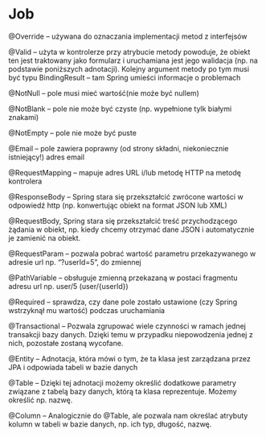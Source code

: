 # Job

@Override – używana do oznaczania implementacji metod z interfejsów

@Valid – użyta w kontrolerze przy atrybucie metody powoduje, że obiekt ten jest traktowany jako formularz i uruchamiana jest jego walidacja (np. na podstawie poniższych adnotacji). Kolejny argument metody po tym musi być typu BindingResult – tam Spring umieści informacje o problemach

@NotNull – pole musi mieć wartość(nie może być nullem)

@NotBlank – pole nie może być czyste (np. wypełnione tylk białymi znakami)

@NotEmpty – pole nie może być puste

@Email – pole zawiera poprawny (od strony składni, niekoniecznie istniejący!) adres email

@RequestMapping – mapuje adres URL i/lub metodę HTTP na metodę kontrolera

@ResponseBody – Spring stara się przekształcić zwrócone wartości w odpowiedź http (np. konwertując obiekt na format JSON lub XML)

@RequestBody, Spring  stara się przekształcić treść przychodzącego żądania w obiekt, np. kiedy chcemy otrzymać dane JSON i automatycznie je zamienić na obiekt.

@RequestParam – pozwala pobrać wartość parametru przekazywanego w adresie url np. “?userId=5”, do zmiennej

@PathVariable – obsługuje zmienną przekazaną w postaci fragmentu adresu url np. user/5 (user/{userId})

@Required – sprawdza, czy dane pole zostało ustawione (czy Spring wstrzyknął mu wartość) podczas uruchamiania

@Transactional – Pozwala zgrupować wiele czynności w ramach jednej transakcji bazy danych. Dzięki temu w przypadku niepowodzenia jednej z nich, pozostałe zostaną wycofane.

@Entity – Adnotacja, która mówi o tym, że ta klasa jest zarządzana przez JPA i odpowiada tabeli w bazie danych

@Table – Dzięki tej adnotacji możemy określić dodatkowe parametry związane z tabelą bazy danych, którą ta klasa reprezentuje. Możemy określić np. nazwę.

@Column – Analogicznie do @Table, ale pozwala nam określać atrybuty kolumn w tabeli w bazie danych, np. ich typ, długość, nazwę.
